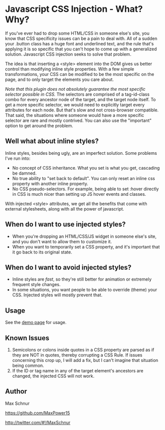 # Javascript CSS Injection - What? Why?

If you've ever had to drop some HTML/CSS in someone else's site, you know that CSS specificity
issues can be a pain to deal with. All of a sudden your .button class has a huge font and 
underlined text, and the rule that's applying it is so specific that you can't hope to come up 
with a generalized solution. Javascript CSS injection seeks to solve that problem.

The idea is that inserting a &lt;style&gt; element into the DOM gives us better control than 
modifying inline style properties. With a few simple transformations, your CSS can be modified 
to be the most specific on the page, and to only target the elements you care about.

*Note that this plugin does not absolutely guarantee the most specific selector possible in CSS.*
The selectors are comprised of a tag-id-class combo for every ancestor node of the target, and the 
target node itself. To get a more specific selector, we would need to explicitly target every attributes
for each node. But that's slow and not cross-browser compatible. That said, the situations where someone
would have a more specific selector are rare and mostly contrived. You can also use the "important" option
to get around the problem.

## Well what about inline styles?

Inline styles, besides being ugly, are an imperfect solution. Some problems I've run into:

- No concept of CSS inheritance. What you set is what you get, cascading be damned.
- No true ability to "set back to default". You can only reset an inline css property with another inline property.
- No CSS pseudo-selectors. For example, being able to set :hover directly in CSS is much nicer than setting up JS hover events and classes.

With injected &lt;style&gt; attributes, we get all the benefits that come with external stylesheets, 
along with all the power of javascript.

## When do I want to use injected styles?

- When you're dropping an HTML/CSS/JS widget in someone else's site, and you don't want to allow them to customize it.
- When you want to temporarily set a CSS property, and it's important that it go back to its original state.

## When do I want to avoid injected styles?

- Inline styles are *fast*, so they're still better for animation or extremely frequent style changes.
- In some situations, you want people to be able to override (theme) your CSS. Injected styles will mostly prevent that.

## Usage

See the [demo page](http://dl.dropbox.com/u/124192/websites/inject-css/index.html) for usage.

## Known Issues

1. Semicolons or colons inside quotes in a CSS property are parsed as if they are NOT in quotes, thereby corrupting 
a CSS Rule. If issues concerning this crop up, I will add a fix, but I can't imagine that situation being common.
2. If the ID or tag name in any of the target element's ancestors are changed, the injected CSS will not work.

## Author

Max Schnur

https://github.com/MaxPower15

http://twitter.com/#!/MaxSchnur

